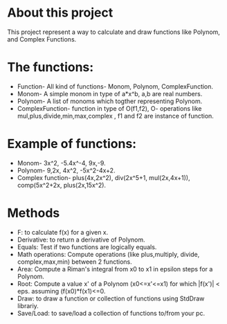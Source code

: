 # About this project 
This project represent a way to calculate and draw functions like Polynom, and Complex Functions.
# The functions: 
* Function- All kind of functions- Monom, Polynom, ComplexFunction.
* Monom- A simple monom in type of a*x^b, a,b are real numbers.
* Polynom- A list of monoms which togther representing Polynom.
* ComplexFunction- function in type of O(f1,f2), O- operations like mul,plus,divide,min,max,complex , f1 and f2 are instance of function.
# Example of functions:
* Monom- 3x^2, -5.4x^-4, 9x,-9.
* Polynom- 9,2x, 4x^2, -5x^2-4x+2.
* Complex function- plus(4x,2x^2), div(2x^5+1, mul(2x,4x+1)), comp(5x^2+2x, plus(2x,15x^2).

# Methods
* F: to calculate f(x) for a given x.
* Derivative: to return a derivative of Polynom.
* Equals: Test if two functions are logically equals.
* Math operations: Compute operations (like plus,multiply, divide, complex,max,min) between 2 functions. 
* Area: Compute a Riman's integral from x0 to x1 in epsilon steps for a Polynom.
* Root: Compute a value x' of a Polynom (x0<=x'<=x1) for which |f(x')| < eps. assuming (f(x0)*f(x1)<=0.
* Draw: to draw a function or collection of functions using StdDraw librariy. 
* Save/Load: to save/load a collection of functions to/from your pc.

